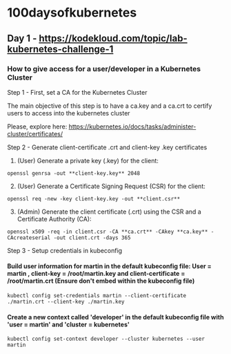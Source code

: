 # 100daysofkubernetes

## Day 1 - https://kodekloud.com/topic/lab-kubernetes-challenge-1

### How to give access for a user/developer in a Kubernetes Cluster

Step 1 - First, set a CA for the Kubernetes Cluster

The main objective of this step is to have a ca.key and a ca.crt to certify users to access into the kubernetes cluster

Please, explore here: https://kubernetes.io/docs/tasks/administer-cluster/certificates/

Step 2 - Generate client-certificate .crt and client-key .key certificates

1. (User) Generate a private key (.key) for the client:
```
openssl genrsa -out **client-key.key** 2048
```
2. (User) Generate a Certificate Signing Request (CSR) for the client:

```
openssl req -new -key client-key.key -out **client.csr**
```
3. (Admin) Generate the client certificate (.crt) using the CSR and a Certificate Authority (CA):
```
openssl x509 -req -in client.csr -CA **ca.crt** -CAkey **ca.key** -CAcreateserial -out client.crt -days 365
```

Step 3 - Setup credentials in kubeconfig

#### Build user information for martin in the default kubeconfig file: User = martin , client-key = /root/martin.key and client-certificate = /root/martin.crt (Ensure don't embed within the kubeconfig file)

```
kubectl config set-credentials martin --client-certificate ./martin.crt --client-key ./martin.key
```

#### Create a new context called 'developer' in the default kubeconfig file with 'user = martin' and 'cluster = kubernetes'
```
kubectl config set-context developer --cluster kubernetes --user martin
```
